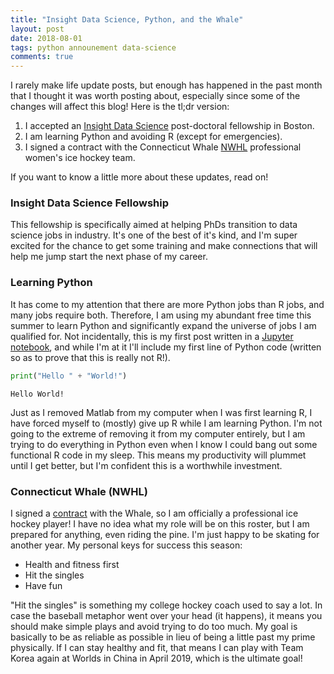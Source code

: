 ```yaml
---
title: "Insight Data Science, Python, and the Whale"
layout: post
date: 2018-08-01
tags: python announement data-science
comments: true
---
```


I rarely make life update posts, but enough has happened in the past month that I thought it was worth posting about, especially since some of the changes will affect this blog! Here is the tl;dr version:

1. I accepted an [Insight Data Science](https://www.insightdatascience.com/) post-doctoral fellowship in Boston.
2. I am learning Python and avoiding R (except for emergencies).
3. I signed a contract with the Connecticut Whale [NWHL](https://www.nwhl.zone/) professional women's ice hockey team.

If you want to know a little more about these updates, read on!

### Insight Data Science Fellowship

This fellowship is specifically aimed at helping PhDs transition to data science jobs in industry. It's one of the best of it's kind, and I'm super excited for the chance to get some training and make connections that will help me jump start the next phase of my career. 

### Learning Python

It has come to my attention that there are more Python jobs than R jobs, and many jobs require both. Therefore, I am using my abundant free time this summer to learn Python and significantly expand the universe of jobs I am qualified for. Not incidentally, this is my first post written in a [Jupyter notebook](http://jupyter.org/), and while I'm at it I'll include my first line of Python code (written so as to prove that this is really not R!). 


```python
print("Hello " + "World!")
```

    Hello World!


Just as I removed Matlab from my computer when I was first learning R, I have forced myself to (mostly) give up R while I am learning Python. I'm not going to the extreme of removing it from my computer entirely, but I am trying to do everything in Python even when I know I could bang out some functional R code in my sleep. This means my productivity will plummet until I get better, but I'm confident this is a worthwhile investment.

### Connecticut Whale (NWHL)

I signed a [contract](https://www.theicegarden.com/2018/7/10/17553146/connecticut-whale-sign-randi-griffin-sarah-hughson-re-sign-hanna-beattie-team-korea-free-agency) with the Whale, so I am officially a professional ice hockey player! I have no idea what my role will be on this roster, but I am prepared for anything, even riding the pine. I'm just happy to be skating for another year. My personal keys for success this season:

- Health and fitness first
- Hit the singles
- Have fun

"Hit the singles" is something my college hockey coach used to say a lot. In case the baseball metaphor went over your head (it happens), it means you should make simple plays and avoid trying to do too much. My goal is basically to be as reliable as possible in lieu of being a little past my prime physically. If I can stay healthy and fit, that means I can play with Team Korea again at Worlds in China in April 2019, which is the ultimate goal!


